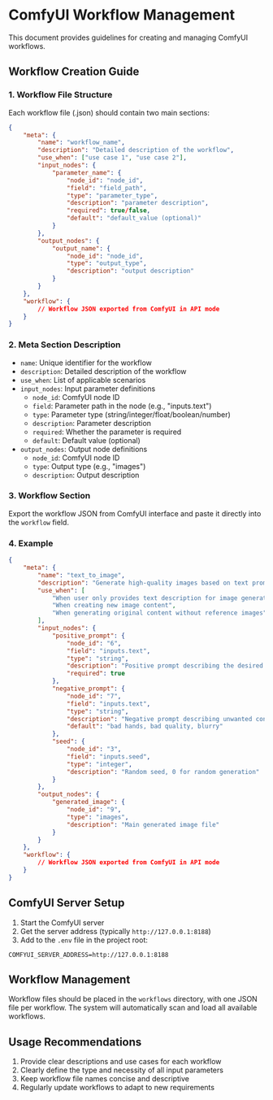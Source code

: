# ComfyUI Workflow Management

This document provides guidelines for creating and managing ComfyUI workflows.

## Workflow Creation Guide

### 1. Workflow File Structure

Each workflow file (.json) should contain two main sections:

```json
{
    "meta": {
        "name": "workflow_name",
        "description": "Detailed description of the workflow",
        "use_when": ["use case 1", "use case 2"],
        "input_nodes": {
            "parameter_name": {
                "node_id": "node_id",
                "field": "field_path",
                "type": "parameter_type",
                "description": "parameter description",
                "required": true/false,
                "default": "default_value (optional)"
            }
        },
        "output_nodes": {
            "output_name": {
                "node_id": "node_id",
                "type": "output_type",
                "description": "output description"
            }
        }
    },
    "workflow": {
        // Workflow JSON exported from ComfyUI in API mode
    }
}
```

### 2. Meta Section Description

- `name`: Unique identifier for the workflow
- `description`: Detailed description of the workflow
- `use_when`: List of applicable scenarios
- `input_nodes`: Input parameter definitions
  - `node_id`: ComfyUI node ID
  - `field`: Parameter path in the node (e.g., "inputs.text")
  - `type`: Parameter type (string/integer/float/boolean/number)
  - `description`: Parameter description
  - `required`: Whether the parameter is required
  - `default`: Default value (optional)
- `output_nodes`: Output node definitions
  - `node_id`: ComfyUI node ID
  - `type`: Output type (e.g., "images")
  - `description`: Output description

### 3. Workflow Section

Export the workflow JSON from ComfyUI interface and paste it directly into the `workflow` field.

### 4. Example

```json
{
    "meta": {
        "name": "text_to_image",
        "description": "Generate high-quality images based on text prompts",
        "use_when": [
            "When user only provides text description for image generation",
            "When creating new image content",
            "When generating original content without reference images"
        ],
        "input_nodes": {
            "positive_prompt": {
                "node_id": "6",
                "field": "inputs.text",
                "type": "string",
                "description": "Positive prompt describing the desired content (English required)",
                "required": true
            },
            "negative_prompt": {
                "node_id": "7",
                "field": "inputs.text",
                "type": "string",
                "description": "Negative prompt describing unwanted content (English required)",
                "default": "bad hands, bad quality, blurry"
            },
            "seed": {
                "node_id": "3",
                "field": "inputs.seed",
                "type": "integer",
                "description": "Random seed, 0 for random generation"
            }
        },
        "output_nodes": {
            "generated_image": {
                "node_id": "9",
                "type": "images",
                "description": "Main generated image file"
            }
        }
    },
    "workflow": {
        // Workflow JSON exported from ComfyUI in API mode
    }
}
```

## ComfyUI Server Setup

1. Start the ComfyUI server
2. Get the server address (typically `http://127.0.0.1:8188`)
3. Add to the `.env` file in the project root:

```env
COMFYUI_SERVER_ADDRESS=http://127.0.0.1:8188
```

## Workflow Management

Workflow files should be placed in the `workflows` directory, with one JSON file per workflow. The system will automatically scan and load all available workflows.

## Usage Recommendations

1. Provide clear descriptions and use cases for each workflow
2. Clearly define the type and necessity of all input parameters
3. Keep workflow file names concise and descriptive
4. Regularly update workflows to adapt to new requirements 